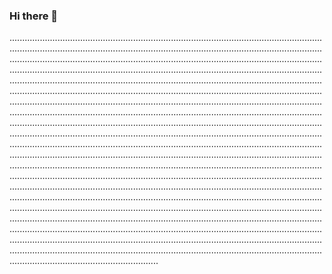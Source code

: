 ### Hi there 👋

.......................................................................................................................................................................................................................................................................................................................................................................................................................................................................................................................................................................................................................................................................................................................................................................................................................................................................................................................................................................................................................................................................................................................................................................................................................................................................................................................................................................................................................................................................................................................................................................................................................................................................................................................................................................................................................................................................................................................................................................................................................................................................................................................................................................................................................................................................................................................................................................................................................................................................................................................................................................................................................................................................................................................................................................